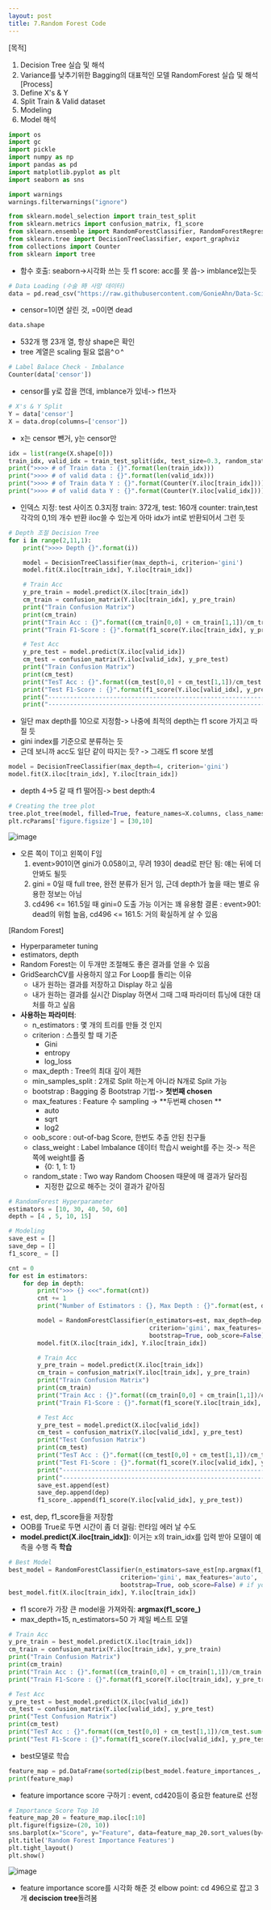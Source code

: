 ```yaml
---
layout: post
title: 7.Random Forest Code
---
```


[목적]
1. Decision Tree 실습 및 해석
2. Variance를 낮추기위한 Bagging의 대표적인 모델 RandomForest 실습 및 해석
[Process]
1. Define X's & Y
2. Split Train & Valid dataset
3. Modeling
4. Model 해석
```python
import os
import gc
import pickle
import numpy as np
import pandas as pd
import matplotlib.pyplot as plt
import seaborn as sns

import warnings
warnings.filterwarnings("ignore")

from sklearn.model_selection import train_test_split
from sklearn.metrics import confusion_matrix, f1_score
from sklearn.ensemble import RandomForestClassifier, RandomForestRegressor
from sklearn.tree import DecisionTreeClassifier, export_graphviz
from collections import Counter
from sklearn import tree
```
- 함수 호출:
	seaborn->시각화 쓰는 듯
	f1 score: acc를 못 씀-> imblance있는듯 
```python
# Data Loading (수술 時 사망 데이터)
data = pd.read_csv("https://raw.githubusercontent.com/GonieAhn/Data-Science-online-course-from-gonie/main/Data%20Store/example_data.csv")
```
- censor=1이면 살린 것, =0이면 dead
```python
data.shape
```
- 532개 행 23개 열, 항상 shape은 확인
- tree 계열은 scaling 필요 없음^ㅇ^
```python
# Label Balace Check - Imbalance
Counter(data['censor'])
```
- censor를 y로 잡을 껀데, imblance가 있네-> f1쓰자
```python
# X's & Y Split
Y = data['censor']
X = data.drop(columns=['censor'])
```
- x는 censor 뺀거, y는 censor만 
```python
idx = list(range(X.shape[0]))
train_idx, valid_idx = train_test_split(idx, test_size=0.3, random_state=2023)
print(">>>> # of Train data : {}".format(len(train_idx)))
print(">>>> # of valid data : {}".format(len(valid_idx)))
print(">>>> # of Train data Y : {}".format(Counter(Y.iloc[train_idx])))
print(">>>> # of valid data Y : {}".format(Counter(Y.iloc[valid_idx])))
```
- 인덱스 지정:
	test 사이즈 0.3지정
	train: 372개, test: 160개
	counter: train,test 각각의 0,1의 개수 반환
		iloc쓸 수 있는게 아마 idx가 int로 반환되어서 그런 듯 
```python
# Depth 조절 Decision Tree
for i in range(2,11,1):
    print(">>>> Depth {}".format(i))

    model = DecisionTreeClassifier(max_depth=i, criterion='gini')
    model.fit(X.iloc[train_idx], Y.iloc[train_idx])

    # Train Acc
    y_pre_train = model.predict(X.iloc[train_idx])
    cm_train = confusion_matrix(Y.iloc[train_idx], y_pre_train)
    print("Train Confusion Matrix")
    print(cm_train)
    print("Train Acc : {}".format((cm_train[0,0] + cm_train[1,1])/cm_train.sum()))
    print("Train F1-Score : {}".format(f1_score(Y.iloc[train_idx], y_pre_train)))

    # Test Acc
    y_pre_test = model.predict(X.iloc[valid_idx])
    cm_test = confusion_matrix(Y.iloc[valid_idx], y_pre_test)
    print("Train Confusion Matrix")
    print(cm_test)
    print("TesT Acc : {}".format((cm_test[0,0] + cm_test[1,1])/cm_test.sum()))
    print("Test F1-Score : {}".format(f1_score(Y.iloc[valid_idx], y_pre_test)))
    print("-----------------------------------------------------------------------")
    print("-----------------------------------------------------------------------")
```
- 일단 max depth를 10으로 지정함-> 나중에 최적의 depth는 f1 score 가지고 따질 듯
- gini index를 기준으로 분류하는 듯
- 근데 보니까 acc도 일단 같이 따지는 듯? -> 그래도 f1 score 보셈
```python
model = DecisionTreeClassifier(max_depth=4, criterion='gini')
model.fit(X.iloc[train_idx], Y.iloc[train_idx])
```
- depth 4->5 갈 때 f1 떨어짐-> best depth:4
```python
# Creating the tree plot
tree.plot_tree(model, filled=True, feature_names=X.columns, class_names = ['Dead', 'indicator'])
plt.rcParams['figure.figsize'] = [30,10]
```
![image](https://github.com/code7ssage/code7ssage.github.io/blob/master/assets/attached%20file/Pasted%20image%2020240106171716.png?raw=true)
- 오른 쪽이 T이고 왼쪽이 F임
	1. event>901이면 gini가 0.058이고, 무려 193이 dead로 판단 됨: 얘는 뒤에 더 안봐도 될듯
	2. gini = 0일 때 full tree, 완전 분류가 된거 임, 근데 depth가 높을 때는 별로 유용한 정보는 아님
	3. cd496 <= 161.5일 때 gini=0 도출 가능 이거는 꽤 유용함
	결론 : event>901: dead의 위험 높음, cd496 <= 161.5: 거의 확실하게 살 수 있음

[Random Forest]
- Hyperparameter tuning
- estimators, depth
- Random Forest는 이 두개만 조절해도 좋은 결과를 얻을 수 있음
- GridSearchCV를 사용하지 않고 For Loop를 돌리는 이유
    - 내가 원하는 결과를 저장하고 Display 하고 싶음
    - 내가 원하는 결과를 실시간 Display 하면서 그때 그때 파라미터 튜닝에 대한 대처를 하고 싶음
- **사용하는 파라미터**:
	- n_estimators : 몇 개의 트리를 만들 것 인지
	- criterion : 스플릿 할 때 기준
	    - Gini
	    - entropy
	    - log_loss
	- max_depth : Tree의 최대 깊이 제한
	- min_samples_split : 2개로 Split 하는게 아니라 N개로 Split 가능
	- bootstrap : Bagging 중 Bootstrap 기법-> **첫번째 chosen**
	- max_features : Feature 수 sampling -> **두번째 chosen **
	    - auto
	    - sqrt
	    - log2
	- oob_score : out-of-bag Score, 한번도 추출 안된 친구들
	- class_weight : Label Imbalance 데이터 학습시 weight를 주는 것-> 적은 쪽에 weight를 줌 
	    - {0: 1, 1: 1}
	- random_state : Two way Random Choosen 때문에 매 결과가 달라짐
	    - 지정한 값으로 해주는 것이 결과가 같아짐
```python
# RandomForest Hyperparameter
estimators = [10, 30, 40, 50, 60]
depth = [4 , 5, 10, 15]

# Modeling
save_est = []
save_dep = []
f1_score_ = []

cnt = 0
for est in estimators:
    for dep in depth:
        print(">>> {} <<<".format(cnt))
        cnt += 1
        print("Number of Estimators : {}, Max Depth : {}".format(est, dep))

        model = RandomForestClassifier(n_estimators=est, max_depth=dep,random_state=119,
                                       criterion='gini', max_features='auto',
                                       bootstrap=True, oob_score=False) # if you use "oob_score=True", get long time for training
        model.fit(X.iloc[train_idx], Y.iloc[train_idx])

        # Train Acc
        y_pre_train = model.predict(X.iloc[train_idx])
        cm_train = confusion_matrix(Y.iloc[train_idx], y_pre_train)
        print("Train Confusion Matrix")
        print(cm_train)
        print("Train Acc : {}".format((cm_train[0,0] + cm_train[1,1])/cm_train.sum()))
        print("Train F1-Score : {}".format(f1_score(Y.iloc[train_idx], y_pre_train)))

        # Test Acc
        y_pre_test = model.predict(X.iloc[valid_idx])
        cm_test = confusion_matrix(Y.iloc[valid_idx], y_pre_test)
        print("Test Confusion Matrix")
        print(cm_test)
        print("TesT Acc : {}".format((cm_test[0,0] + cm_test[1,1])/cm_test.sum()))
        print("Test F1-Score : {}".format(f1_score(Y.iloc[valid_idx], y_pre_test)))
        print("-----------------------------------------------------------------------")
        print("-----------------------------------------------------------------------")
        save_est.append(est)
        save_dep.append(dep)
        f1_score_.append(f1_score(Y.iloc[valid_idx], y_pre_test))
```
- est, dep, f1_score들을 저장함
- OOB를 True로 두면 시간이 좀 더 걸림: 런타임 에러 날 수도
- **model.predict(X.iloc[train_idx])**: 이거는 x의 train_idx를 입력 받아 모델이 예측을 수행 즉 **학습**
```python
# Best Model
best_model = RandomForestClassifier(n_estimators=save_est[np.argmax(f1_score_)], max_depth=save_dep[np.argmax(f1_score_)], random_state=119,
                               criterion='gini', max_features='auto',
                               bootstrap=True, oob_score=False) # if you use "oob_score=True", get long time for training
best_model.fit(X.iloc[train_idx], Y.iloc[train_idx])
```
- f1 score가 가장 큰 model을 가져와줘: **argmax(f1_score_)**
- max_depth=15, n_estimators=50 가 제일 베스트 모델
```python
# Train Acc
y_pre_train = best_model.predict(X.iloc[train_idx])
cm_train = confusion_matrix(Y.iloc[train_idx], y_pre_train)
print("Train Confusion Matrix")
print(cm_train)
print("Train Acc : {}".format((cm_train[0,0] + cm_train[1,1])/cm_train.sum()))
print("Train F1-Score : {}".format(f1_score(Y.iloc[train_idx], y_pre_train)))

# Test Acc
y_pre_test = best_model.predict(X.iloc[valid_idx])
cm_test = confusion_matrix(Y.iloc[valid_idx], y_pre_test)
print("Test Confusion Matrix")
print(cm_test)
print("TesT Acc : {}".format((cm_test[0,0] + cm_test[1,1])/cm_test.sum()))
print("Test F1-Score : {}".format(f1_score(Y.iloc[valid_idx], y_pre_test)))
```
- best모델로 학습
```python
feature_map = pd.DataFrame(sorted(zip(best_model.feature_importances_, X.columns), reverse=True), columns=['Score', 'Feature'])
print(feature_map)
```
- feature importance score 구하기
	: event, cd420등이 중요한 feature로 선정
```python
# Importance Score Top 10
feature_map_20 = feature_map.iloc[:10]
plt.figure(figsize=(20, 10))
sns.barplot(x="Score", y="Feature", data=feature_map_20.sort_values(by="Score", ascending=False), errwidth=40)
plt.title('Random Forest Importance Features')
plt.tight_layout()
plt.show()
```
![image](https://github.com/code7ssage/code7ssage.github.io/blob/master/assets/attached%20file/Pasted%20image%2020240106172531.png?raw=true)
- feature importance score를 시각화 해준 것
	elbow point: cd 496으로 잡고 3개 **deciscion tree**돌려봄
